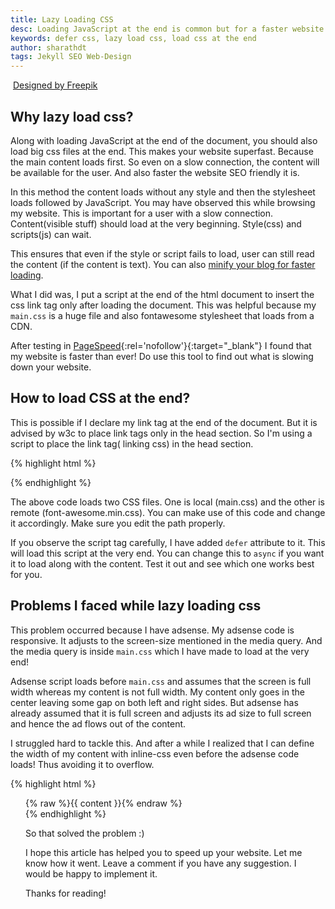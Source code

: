 ```yaml
---
title: Lazy Loading CSS
desc: Loading JavaScript at the end is common but for a faster website one should load big CSS files at the end as well. Learn how to defer CSS loading which makes your website superfast. PageSpeed is a tool by google where you can find the website speed.
keywords: defer css, lazy load css, load css at the end
author: sharathdt
tags: Jekyll SEO Web-Design
---
```


<img alt="" title="" itemprop="thumbnailUrl" src="{{ site.url }}/images/lazy-load-css-for-fast-website.jpg">
<a target="_blank" rel="nofollow" href="http://www.freepik.com/free-vector/cartoon-animals_802878.htm">Designed by Freepik</a>

## Why lazy load css?

Along with loading JavaScript at the end of the document, you should also load big css files at the end. This makes your website superfast. Because the main content loads first. So even on a slow connection, the content will be available for the user. And also faster the website SEO friendly it is.

In this method the content loads without any style and then the stylesheet loads followed by JavaScript. You may have observed this while browsing my website. This is important for a user with a slow connection. Content(visible stuff) should load at the very beginning. Style(css) and scripts(js) can wait.

This ensures that even if the style or script fails to load, user can still read the content (if the content is text). You can also [minify your blog for faster loading](/how-to-compress-html-in-jekyll).

What I did was, I put a script at the end of the html document to insert the css link tag only after loading the document. This was helpful because my ```main.css``` is a huge file and also fontawesome stylesheet that loads from a CDN.

After testing in [PageSpeed](https://developers.google.com/speed/pagespeed/insights/){:rel='nofollow'}{:target="_blank"} I found that my website is faster than ever! Do use this tool to find out what is slowing down your website.


## How to load CSS at the end?

This is possible if I declare my link tag at the end of the document. But it is advised by w3c to place link tags only in the head section. So I'm using a script to place the link tag( linking css) in the head section.

{% highlight html %}

<script defer>
var cb = function() {
var l = document.createElement('link'); l.rel = 'stylesheet';
var m = document.createElement('link'); m.rel = 'stylesheet';
l.href = '/css/main.css';
m.href = 'https://maxcdn.bootstrapcdn.com/font-awesome/4.5.0/css/font-awesome.min.css';
var h = document.getElementsByTagName('head')[0]; h.parentNode.insertBefore(l, h);
var i = document.getElementsByTagName('head')[0]; i.parentNode.insertBefore(m, i);
};
var raf = requestAnimationFrame || mozRequestAnimationFrame ||
webkitRequestAnimationFrame || msRequestAnimationFrame;
if (raf) raf(cb);
else window.addEventListener('load', cb);
</script>

{% endhighlight %}

The above code loads two CSS files. One is local (main.css) and the other is remote (font-awesome.min.css). You can make use of this code and change it accordingly. Make sure you edit the path properly.


If you observe the script tag carefully, I have added ```defer``` attribute to it. This will load this script at the very end. You can change this to ```async``` if you want it to load along with the content. Test it out and see which one works best for you.

## Problems I faced while lazy loading css

This problem occurred because I have adsense. My adsense code is responsive. It adjusts to the screen-size mentioned in the media query. And the media query is inside ```main.css``` which I have made to load at the very end!

Adsense script loads before ```main.css``` and assumes that the screen is full width whereas my content is not full width. My content only goes in the center leaving some gap on both left and right sides. But adsense has already assumed that it is full screen and adjusts its ad size to full screen and hence the ad flows out of the content.

I struggled hard to tackle this. And after a while I realized that I can define the width of my content with inline-css even before the adsense code loads! Thus avoiding it to overflow.

{% highlight html %}
  <div id="container" style="max-width:730px;padding: 0 1.5rem;margin: 0 auto;">
        <main>
         {% raw %}{{ content }}{% endraw %}
        </main>
{% endhighlight %}

So that solved the problem :)


I hope this article has helped you to speed up your website. Let me know how it went. Leave a comment if you have any suggestion. I would be happy to implement it.


Thanks for reading!